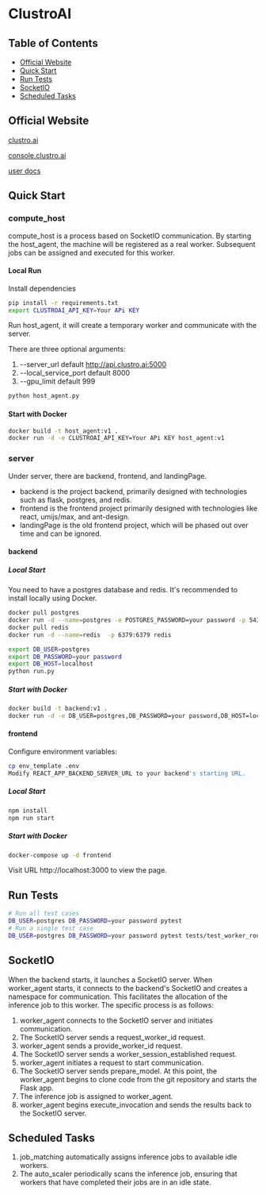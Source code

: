 # ClustroAI

## Table of Contents

* [Official Website](#Official-Website)
* [Quick Start](#Quick-Start)
* [Run Tests](#Run-Tests)
* [SocketIO](#SocketIO)
* [Scheduled Tasks](#Scheduled-Tasks)

## Official Website
[clustro.ai](https://clustroai.com/)

[console.clustro.ai](https://console.clustro.ai/)

[user docs](https://docs.clustroai.com/)


## Quick Start

### compute_host
compute_host is a process based on SocketIO communication. By starting the host_agent, the machine will be registered as a real worker. Subsequent jobs can be assigned and executed for this worker.

#### Local Run
Install dependencies
```bash
pip install -r requirements.txt
export CLUSTROAI_API_KEY=Your APi KEY
```
Run host_agent, it will create a temporary worker and communicate with the server.

There are three optional arguments:
1. --server_url   default  http://api.clustro.ai:5000
2. --local_service_port default 8000
3. --gpu_limit default 999
```python
python host_agent.py
```

#### Start with Docker
```bash
docker build -t host_agent:v1 .
docker run -d -e CLUSTROAI_API_KEY=Your APi KEY host_agent:v1
```

### server
Under server, there are backend, frontend, and landingPage.

* backend is the project backend, primarily designed with technologies such as flask, postgres, and redis.
* frontend is the frontend project primarily designed with technologies like react, umijs/max, and ant-design.
* landingPage is the old frontend project, which will be phased out over time and can be ignored.
#### backend
##### Local Start
You need to have a postgres database and redis. It's recommended to install locally using Docker.
```bash
docker pull postgres
docker run -d --name=postgres -e POSTGRES_PASSWORD=your password -p 5432:5432 postgres
docker pull redis
docker run -d --name=redis  -p 6379:6379 redis

export DB_USER=postgres
export DB_PASSWORD=your password  
export DB_HOST=localhost
python run.py
```

##### Start with Docker
```bash
docker build -t backend:v1 .
docker run -d -e DB_USER=postgres,DB_PASSWORD=your password,DB_HOST=localhost backend:v1
```

#### frontend
Configure environment variables:
```bash
cp env_template .env
Modify REACT_APP_BACKEND_SERVER_URL to your backend's starting URL.
```
##### Local Start
```bash
npm install 
npm run start
```
##### Start with Docker
```bash
docker-compose up -d frontend
```
Visit URL http://localhost:3000 to view the page.

## Run Tests
```bash
# Run all test cases
DB_USER=postgres DB_PASSWORD=your password pytest
# Run a single test case
DB_USER=postgres DB_PASSWORD=your password pytest tests/test_worker_routes.py::test_update_worker
```

## SocketIO
When the backend starts, it launches a SocketIO server. When worker_agent starts, it connects to the backend's SocketIO and creates a namespace for communication. This facilitates the allocation of the inference job to this worker. The specific process is as follows:
1. worker_agent connects to the SocketIO server and initiates communication.
2. The SocketIO server sends a request_worker_id request.
3. worker_agent sends a provide_worker_id request.
4. The SocketIO server sends a worker_session_established request.
5. worker_agent initiates a request to start communication.
6. The SocketIO server sends prepare_model. At this point, the worker_agent begins to clone code from the git repository and starts the Flask app.
7. The inference job is assigned to worker_agent.
8. worker_agent begins execute_invocation and sends the results back to the SocketIO server.

## Scheduled Tasks
1. job_matching automatically assigns inference jobs to available idle workers.
2. The auto_scaler periodically scans the inference job, ensuring that workers that have completed their jobs are in an idle state.
